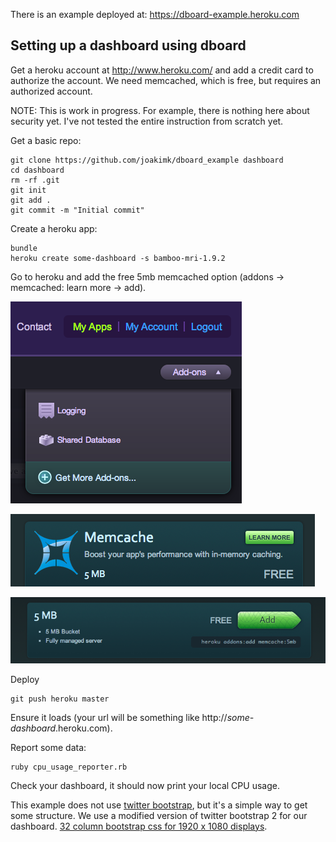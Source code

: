 There is an example deployed at: https://dboard-example.heroku.com

Setting up a dashboard using dboard
---


Get a heroku account at http://www.heroku.com/ and add a credit card to authorize the account. We need memcached, which is free, but requires an authorized account.

NOTE: This is work in progress. For example, there is nothing here about security yet. I've not tested the entire instruction from scratch yet.




Get a basic repo:

    git clone https://github.com/joakimk/dboard_example dashboard
    cd dashboard
    rm -rf .git
    git init
    git add .
    git commit -m "Initial commit"

Create a heroku app:

    bundle
    heroku create some-dashboard -s bamboo-mri-1.9.2 

Go to heroku and add the free 5mb memcached option (addons -> memcached: learn more -> add).

![Addons](https://github.com/joakimk/dboard_example/raw/master/docs/add_memcache_step1.png)

![Memcache](https://github.com/joakimk/dboard_example/raw/master/docs/add_memcache_step2.png)

![Add](https://github.com/joakimk/dboard_example/raw/master/docs/add_memcache_step3.png)

Deploy

    git push heroku master

Ensure it loads (your url will be something like http://_some-dashboard_.heroku.com).

Report some data:

    ruby cpu_usage_reporter.rb

Check your dashboard, it should now print your local CPU usage.

This example does not use [twitter bootstrap](http://twitter.github.com/bootstrap/scaffolding.html), but it's a simple way to get some structure. We use a modified version of twitter bootstrap 2 for our dashboard. [32 column bootstrap css for 1920 x 1080 displays](https://raw.github.com/barsoom/bootstrap/1080_32_columns/docs/assets/css/bootstrap.css).
